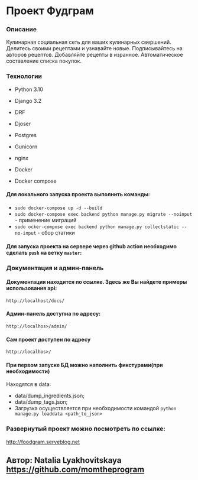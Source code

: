 # Проект Фудграм


### Описание

Кулинарная социальная сеть для ваших кулинарных свершений.
Делитесь своими рецептами и узнавайте новые.
Подписывайтесь на авторов рецептов.
Добавляйте рецепты в изранное. 
Автоматическое составление списка покупок.

### Технологии

* Python 3.10

* Django 3.2

* DRF

* Djoser

* Postgres

* Gunicorn

* nginx

* Docker

* Docker compose


#### Для локального запуска проекта выполнить команды:
- `sudo docker-compose up -d --build`
- `sudo docker-compose exec backend python manage.py migrate --noinput` - применение миграций 
- `sudo ocker-compose exec backend python manage.py collectstatic --no-input` - сбор статики


#### Для запуска проекта на сервере через github action необходимо сделать `push` на ветку `master`:


### Документация и админ-панель
#### Документация находится по ссылке. Здесь же Вы найдете примеры использования api:
`http://localhost/docs/`
#### Админ-панель доступна по адресу:
`http://localhos>/admin/` 
#### Сам проект доступен по адресу
`http://localhos>/`

#### При первом запуске БД можно наполнить фикстурами(при необходимости)
Находятся в data:
- data/dump_ingredients.json;
- data/dump_tags.json;
- Загрузка осуществляется при необходимости командой `python manage.py loaddata <path_to_json>`


### Развернутый проект можно посмотреть по ссылке:
http://foodgram.serveblog.net



## Автор: Natalia Lyakhovitskaya https://github.com/momtheprogram
